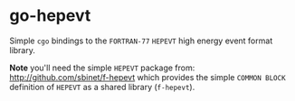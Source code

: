 go-hepevt
=========

Simple ``cgo`` bindings to the ``FORTRAN-77`` ``HEPEVT`` high energy event format library.

**Note** you'll need the simple ``HEPEVT`` package from:
  http://github.com/sbinet/f-hepevt which provides the simple ``COMMON
  BLOCK`` definition of ``HEPEVT`` as a shared library (``f-hepevt``).
  
